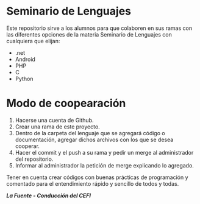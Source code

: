 # Seminario de Lenguajes

Este repositorio sirve a los alumnos para que colaboren en sus ramas con las diferentes opciones de la materia Seminario de Lenguajes con cualquiera que elijan:
- .net
- Android
- PHP
- C
- Python

# Modo de coopearación

1. Hacerse una cuenta de Github.
2. Crear una rama de este proyecto.
3. Dentro de la carpeta del lenguaje que se agregará código o documentación, agregar dichos archivos con los que se desea cooperar.
4. Hacer el commit y el push a su rama y pedir un merge al administrador del repositorio.
5. Informar al administrador la petición de merge explicando lo agregado.

Tener en cuenta crear códigos con buenas prácticas de programación y comentado para el entendimiento rápido y sencillo de todos y todas.

***La Fuente - Conducción del CEFI***
